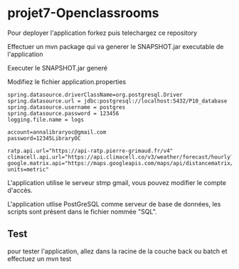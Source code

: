# projet7-Openclassrooms

Pour deployer l'application forkez puis telechargez ce repository

Effectuer un mvn package qui va generer le SNAPSHOT.jar executable de l'application 

Executer le SNAPSHOT.jar generé

Modifiez le fichier application.properties

```
spring.datasource.driverClassName=org.postgresql.Driver
spring.datasource.url = jdbc:postgresql://localhost:5432/P10_database
spring.datasource.username = postgres
spring.datasource.password = 123456
logging.file.name = logs

account=annalibraryoc@gmail.com
password=12345LibraryOC

ratp.api.url="https://api-ratp.pierre-grimaud.fr/v4"
climacell.api.url="https://api.climacell.co/v3/weather/forecast/hourly?"
google.matrix.api="https://maps.googleapis.com/maps/api/distancematrix/json?units=metric"
```
L'application utilise le serveur stmp gmail, vous pouvez modifier le compte d'accès. 

L'application utlise PostGreSQL comme serveur de base de données, les scripts sont présent dans le fichier nommée "SQL".

## Test

pour tester l'application, allez dans la racine de la couche back ou batch et effectuez un mvn test
